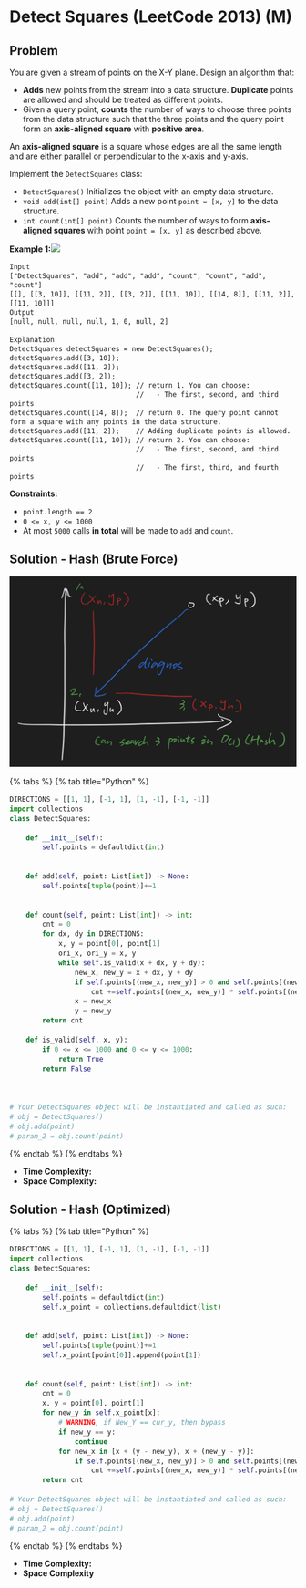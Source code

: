 # Detect Squares (LeetCode 2013) (M)

## Problem

You are given a stream of points on the X-Y plane. Design an algorithm that:

* **Adds** new points from the stream into a data structure. **Duplicate** points are allowed and should be treated as different points.
* Given a query point, **counts** the number of ways to choose three points from the data structure such that the three points and the query point form an **axis-aligned square** with **positive area**.

An **axis-aligned square** is a square whose edges are all the same length and are either parallel or perpendicular to the x-axis and y-axis.

Implement the `DetectSquares` class:

* `DetectSquares()` Initializes the object with an empty data structure.
* `void add(int[] point)` Adds a new point `point = [x, y]` to the data structure.
* `int count(int[] point)` Counts the number of ways to form **axis-aligned squares** with point `point = [x, y]` as described above.

**Example 1:**![](https://assets.leetcode.com/uploads/2021/09/01/image.png)

```
Input
["DetectSquares", "add", "add", "add", "count", "count", "add", "count"]
[[], [[3, 10]], [[11, 2]], [[3, 2]], [[11, 10]], [[14, 8]], [[11, 2]], [[11, 10]]]
Output
[null, null, null, null, 1, 0, null, 2]

Explanation
DetectSquares detectSquares = new DetectSquares();
detectSquares.add([3, 10]);
detectSquares.add([11, 2]);
detectSquares.add([3, 2]);
detectSquares.count([11, 10]); // return 1. You can choose:
                               //   - The first, second, and third points
detectSquares.count([14, 8]);  // return 0. The query point cannot form a square with any points in the data structure.
detectSquares.add([11, 2]);    // Adding duplicate points is allowed.
detectSquares.count([11, 10]); // return 2. You can choose:
                               //   - The first, second, and third points
                               //   - The first, third, and fourth points
```

**Constraints:**

* `point.length == 2`
* `0 <= x, y <= 1000`
* At most `5000` calls **in total** will be made to `add` and `count`.

## Solution - Hash (Brute Force)

![](<../../.gitbook/assets/Screen Shot 2021-09-19 at 12.51.03 AM.png>)

{% tabs %}
{% tab title="Python" %}
```python
DIRECTIONS = [[1, 1], [-1, 1], [1, -1], [-1, -1]]
import collections
class DetectSquares:

    def __init__(self):
        self.points = defaultdict(int)
        

    def add(self, point: List[int]) -> None:
        self.points[tuple(point)]+=1
        
        
    def count(self, point: List[int]) -> int:
        cnt = 0
        for dx, dy in DIRECTIONS:
            x, y = point[0], point[1]
            ori_x, ori_y = x, y
            while self.is_valid(x + dx, y + dy):
                new_x, new_y = x + dx, y + dy
                if self.points[(new_x, new_y)] > 0 and self.points[(new_x, ori_y)] > 0 and self.points[(ori_x, new_y)] > 0:
                    cnt +=self.points[(new_x, new_y)] * self.points[(new_x, ori_y)] * self.points[(ori_x, new_y)] 
                x = new_x
                y = new_y
        return cnt    
    
    def is_valid(self, x, y):
        if 0 <= x <= 1000 and 0 <= y <= 1000:
            return True
        return False
                            


# Your DetectSquares object will be instantiated and called as such:
# obj = DetectSquares()
# obj.add(point)
# param_2 = obj.count(point)
```
{% endtab %}
{% endtabs %}

* **Time Complexity:**&#x20;
* **Space Complexity:**



## Solution - Hash (Optimized)

{% tabs %}
{% tab title="Python" %}
```python
DIRECTIONS = [[1, 1], [-1, 1], [1, -1], [-1, -1]]
import collections
class DetectSquares:

    def __init__(self):
        self.points = defaultdict(int)
        self.x_point = collections.defaultdict(list)
        

    def add(self, point: List[int]) -> None:
        self.points[tuple(point)]+=1
        self.x_point[point[0]].append(point[1])
        
        
    def count(self, point: List[int]) -> int:
        cnt = 0
        x, y = point[0], point[1]
        for new_y in self.x_point[x]:
            # WARNING, if New_Y == cur_y, then bypass
            if new_y == y:
                continue
            for new_x in [x + (y - new_y), x + (new_y - y)]:
                if self.points[(new_x, new_y)] > 0 and self.points[(new_x, y)] > 0:
                    cnt +=self.points[(new_x, new_y)] * self.points[(new_x, y)]
        return cnt    

# Your DetectSquares object will be instantiated and called as such:
# obj = DetectSquares()
# obj.add(point)
# param_2 = obj.count(point)
```
{% endtab %}
{% endtabs %}

* **Time Complexity:**&#x20;
* **Space Complexity**
